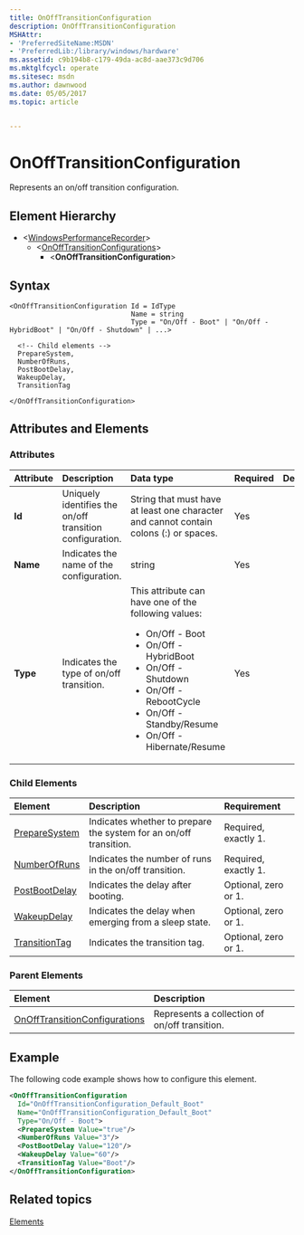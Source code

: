 ```yaml
---
title: OnOffTransitionConfiguration
description: OnOffTransitionConfiguration
MSHAttr:
- 'PreferredSiteName:MSDN'
- 'PreferredLib:/library/windows/hardware'
ms.assetid: c9b194b8-c179-49da-ac8d-aae373c9d706
ms.mktglfcycl: operate
ms.sitesec: msdn
ms.author: dawnwood
ms.date: 05/05/2017
ms.topic: article


---
```



# OnOffTransitionConfiguration

Represents an on/off transition configuration.


## Element Hierarchy

* \<[WindowsPerformanceRecorder](windowsperformancerecorder.md)\>
  * \<[OnOffTransitionConfigurations](onofftransitionconfigurations.md)\>
    * \<**OnOffTransitionConfiguration**\>


## Syntax

```
<OnOffTransitionConfiguration Id = IdType
                              Name = string
                              Type = "On/Off - Boot" | "On/Off - HybridBoot" | "On/Off - Shutdown" | ...>

  <!-- Child elements -->
  PrepareSystem,
  NumberOfRuns,
  PostBootDelay,
  WakeupDelay,
  TransitionTag

</OnOffTransitionConfiguration>
```


## Attributes and Elements

### Attributes

| Attribute | Description                                              | Data type                                                                                                                                                                                                                                        | Required | Default |
| :-------- | :------------------------------------------------------- | :----------------------------------------------------------------------------------------------------------------------------------------------------------------------------------------------------------------------------------------------- | :------- | :------ |
| **Id**    | Uniquely identifies the on/off transition configuration. | String that must have at least one character and cannot contain colons (:) or spaces.                                                                                                                                                            | Yes      |         |
| **Name**  | Indicates the name of the configuration.                 | string                                                                                                                                                                                                                                           | Yes      |         |
| **Type**  | Indicates the type of on/off transition.                 | This attribute can have one of the following values: <ul> <li>On/Off - Boot</li> <li>On/Off - HybridBoot</li> <li>On/Off - Shutdown</li> <li>On/Off - RebootCycle</li> <li>On/Off - Standby/Resume</li> <li>On/Off - Hibernate/Resume</li> </ul> | Yes      |         |


### Child Elements

| Element                           | Description                                                       | Requirement          |
| :-------------------------------- | :---------------------------------------------------------------- | :------------------- |
| [PrepareSystem](preparesystem.md) | Indicates whether to prepare the system for an on/off transition. | Required, exactly 1. |
| [NumberOfRuns](numberofruns.md)   | Indicates the number of runs in the on/off transition.            | Required, exactly 1. |
| [PostBootDelay](postbootdelay.md) | Indicates the delay after booting.                                | Optional, zero or 1. |
| [WakeupDelay](wakeupdelay.md)     | Indicates the delay when emerging from a sleep state.             | Optional, zero or 1. |
| [TransitionTag](transitiontag.md) | Indicates the transition tag.                                     | Optional, zero or 1. |


### Parent Elements

| Element                                                           | Description                                   |
| :---------------------------------------------------------------- | :-------------------------------------------- |
| [OnOffTransitionConfigurations](onofftransitionconfigurations.md) | Represents a collection of on/off transition. |


## Example

The following code example shows how to configure this element.

```xml
<OnOffTransitionConfiguration
  Id="OnOffTransitionConfiguration_Default_Boot"
  Name="OnOffTransitionConfiguration_Default_Boot"
  Type="On/Off - Boot">
  <PrepareSystem Value="true"/>
  <NumberOfRuns Value="3"/>
  <PostBootDelay Value="120"/>
  <WakeupDelay Value="60"/>
  <TransitionTag Value="Boot"/>
</OnOffTransitionConfiguration>
```


## Related topics

[Elements](elements.md)

